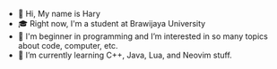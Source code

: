 - 👋 Hi, My name is Hary
- 🎓 Right now, I'm a student at Brawijaya University
- 👀 I'm beginner in programming and I’m interested in so many topics about code, computer, etc.
- 🌱 I’m currently learning C++, Java, Lua, and Neovim stuff.

<!---
Xrayya/Xrayya is a ✨ special ✨ repository because its `README.md` (this file) appears on your GitHub profile.
You can click the Preview link to take a look at your changes.
--->

